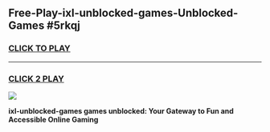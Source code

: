 
## Free-Play-ixl-unblocked-games-Unblocked-Games #5rkqj
<h3>
<a href="https://news.freeplayer.one?title=ixl-unblocked-games&ref=8M">CLICK TO PLAY</a></h3>
<hr>

<h3>
<a href="https://news.freeplayer.one?title=ixl-unblocked-games&ref=8M">CLICK 2 PLAY</a>
  
</h3>

<a href="https://news.freeplayer.one?title=ixl-unblocked-games&ref=8M"><img src="https://clearcache.store/games.png"></a>


**ixl-unblocked-games games unblocked: Your Gateway to Fun and Accessible Online Gaming**
